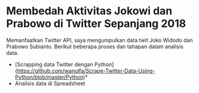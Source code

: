 # Membedah Aktivitas Jokowi dan Prabowo di Twitter Sepanjang 2018

Memanfaatkan Twitter API, saya mengumpulkan data twit Joko Widodo dan Prabowo Subianto. Berikut beberapa proses dan tahapan dalam analisis data. 
* [Scrapping data Twitter dengan Python] (https://github.com/wanulfa/Scrape-Twitter-Data-Using-Python/blob/master/Python)* 
* Analisis data di Spreadsheet





